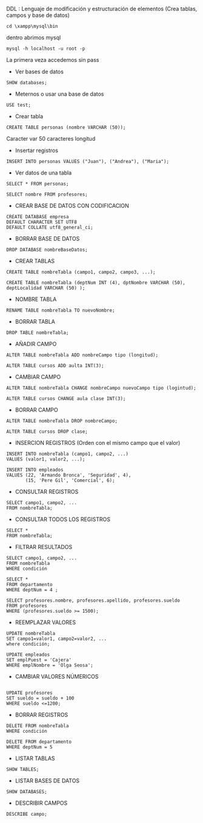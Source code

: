 DDL : Lenguaje de modificación y estructuración de elementos (Crea tablas, campos y base de datos)


```
cd \xampp\mysql\bin
```

dentro abrimos mysql

```
mysql -h localhost -u root -p 
```

La primera veza accedemos sin pass

- Ver bases de datos
```
SHOW databases;
```
- Meternos o usar una base de datos
```
USE test;
```
- Crear tabla
```
CREATE TABLE personas (nombre VARCHAR (50));
```
Caracter var
50 caracteres longitud

- Insertar registros
```
INSERT INTO personas VALUES ("Juan"), ("Andrea"), ("Maria");
```

- Ver datos de una tabla
```
SELECT * FROM personas;
```

```
SELECT nombre FROM profesores;
```


- CREAR BASE DE DATOS CON CODIFICACION

```
CREATE DATABASE empresa
DEFAULT CHARACTER SET UTF8
DEFAULT COLLATE utf8_general_ci;
```

- BORRAR BASE DE DATOS

```
DROP DATABASE nombreBaseDatos;
```

- CREAR TABLAS

```
CREATE TABLE nombreTabla (campo1, campo2, campo3, ...);

CREATE TABLE nombreTabla (deptNum INT (4), dptNombre VARCHAR (50), deptLocalidad VARCHAR (50) );

```

- NOMBRE TABLA

```
RENAME TABLE nombreTabla TO nuevoNombre;
```

- BORRAR TABLA

```
DROP TABLE nombreTabla;
```

- AÑADIR CAMPO

```
ALTER TABLE nombreTabla ADD nombreCampo tipo (longitud);

ALTER TABLE cursos ADD aulta INT(3);
```

- CAMBIAR CAMPO

```
ALTER TABLE nombreTabla CHANGE nombreCampo nuevoCampo tipo (logintud);

ALTER TABLE cursos CHANGE aula clase INT(3);
```

- BORRAR CAMPO

```
ALTER TABLE nombreTabla DROP nombreCampo;

ALTER TABLE cursos DROP clase;
```

 - INSERCION REGISTROS (Orden con el mismo campo que el valor)

```
INSERT INTO nombreTabla (campo1, campo2, ...)
VALUES (valor1, valor2, ...);
```

```
INSERT INTO empleados 
VALUES (22, 'Armando Bronca', 'Seguridad', 4),
	   (15, 'Pere Gil', 'Comercial', 6);
```

- CONSULTAR REGISTROS

```
SELECT campo1, campo2, ...
FROM nombreTabla;
```

- CONSULTAR TODOS LOS REGISTROS

```
SELECT *
FROM nombreTabla;
```

- FILTRAR RESULTADOS

```
SELECT campo1, campo2, ...
FROM nombreTabla
WHERE condición
```

```
SELECT *
FROM departamento
WHERE deptNum = 4 ;
```


```
SELECT profesores.nombre, profesores.apellido, profesores.sueldo
FROM profesores
WHERE (profesores.sueldo >= 1500);  
```

- REEMPLAZAR VALORES

```
UPDATE nombreTabla
SET campo1=valor1, campo2=valor2, ...
where condición;
```

```
UPDATE empleados
SET emplPuest = 'Cajera'
WHERE emplNombre = 'Olga Seosa';
```

- CAMBIAR VALORES NÚMERICOS

```

UPDATE profesores
SET sueldo = sueldo + 100
WHERE sueldo <=1200;
```


- BORRAR REGISTROS

```
DELETE FROM nombreTabla
WHERE condición
```

```
DELETE FROM departamento
WHERE deptNum = 5
```

- LISTAR TABLAS

```
SHOW TABLES;
```

- LISTAR BASES DE DATOS

```
SHOW DATABASES;
```

- DESCRIBIR CAMPOS

```
DESCRIBE campo;
```
